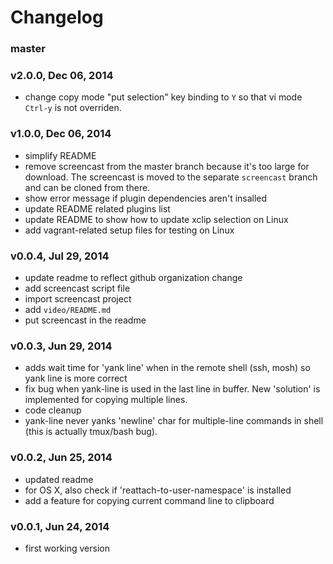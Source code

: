 # Changelog

### master

### v2.0.0, Dec 06, 2014
- change copy mode "put selection" key binding to `Y` so that vi mode `Ctrl-y`
  is not overriden.

### v1.0.0, Dec 06, 2014
- simplify README
- remove screencast from the master branch because it's too large for download.
  The screencast is moved to the separate `screencast` branch and can be cloned
  from there.
- show error message if plugin dependencies aren't insalled
- update README related plugins list
- update README to show how to update xclip selection on Linux
- add vagrant-related setup files for testing on Linux

### v0.0.4, Jul 29, 2014
- update readme to reflect github organization change
- add screencast script file
- import screencast project
- add `video/README.md`
- put screencast in the readme

### v0.0.3, Jun 29, 2014

- adds wait time for 'yank line' when in the remote shell (ssh, mosh) so yank
  line is more correct
- fix bug when yank-line is used in the last line in buffer. New 'solution' is
  implemented for copying multiple lines.
- code cleanup
- yank-line never yanks 'newline' char for multiple-line commands in shell (this
  is actually tmux/bash bug).

### v0.0.2, Jun 25, 2014

- updated readme
- for OS X, also check if 'reattach-to-user-namespace' is installed
- add a feature for copying current command line to clipboard

### v0.0.1, Jun 24, 2014

- first working version
